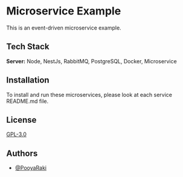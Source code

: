 
# Microservice Example

This is an event-driven microservice example.

## Tech Stack

**Server:** Node, NestJs, RabbitMQ, PostgreSQL, Docker, Microservice


## Installation

To install and run these microservices, please look at each service README.md file.

## License

[GPL-3.0](https://github.com/PooyaRaki/microservice-example/blob/master/LICENSE)


## Authors

- [@PooyaRaki](https://www.github.com/PooyaRaki)